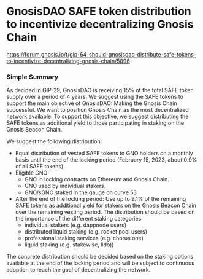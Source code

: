 # GnosisDAO SAFE token distribution to incentivize decentralizing Gnosis Chain
https://forum.gnosis.io/t/gip-64-should-gnosisdao-distribute-safe-tokens-to-incentivize-decentralizing-gnosis-chain/5896


### Simple Summary
As decided in GIP-29, GnosisDAO is receiving 15% of the total SAFE token supply over a period of 4 years. We suggest using the SAFE tokens to support the main objective of GnosisDAO: Making the Gnosis Chain successful. We want to position Gnosis Chain as the most decentralized network available. To support this objective, we suggest distributing the SAFE tokens as additional yield to those participating in staking on the Gnosis Beacon Chain.

We suggest the following distribution:

- Equal distribution of vested SAFE tokens to GNO holders on a monthly basis until the end of the locking period (February 15, 2023, about 0.9% of all SAFE tokens).
- Eligible GNO:
  - GNO in locking contracts on Ethereum and Gnosis Chain.
  - GNO used by individual stakers.
  - GNO/sGNO staked in the gauge on curve 53
- After the end of the locking period: Use up to 9.1% of the remaining SAFE tokens as additional yield for stakers on the Gnosis Beacon Chain over the remaining vesting period. The distribution should be based on the importance of the different staking categories:
  - individual stakers (e.g. dappnode users)
  - distributed liquid staking (e.g. rocket pool users)
  - professional staking services (e.g. chorus.one)
  - liquid staking (e.g. stakewise, lido))

The concrete distribution should be decided based on the staking options available at the end of the locking period and will be subject to continuous adoption to reach the goal of decentralizing the network.
